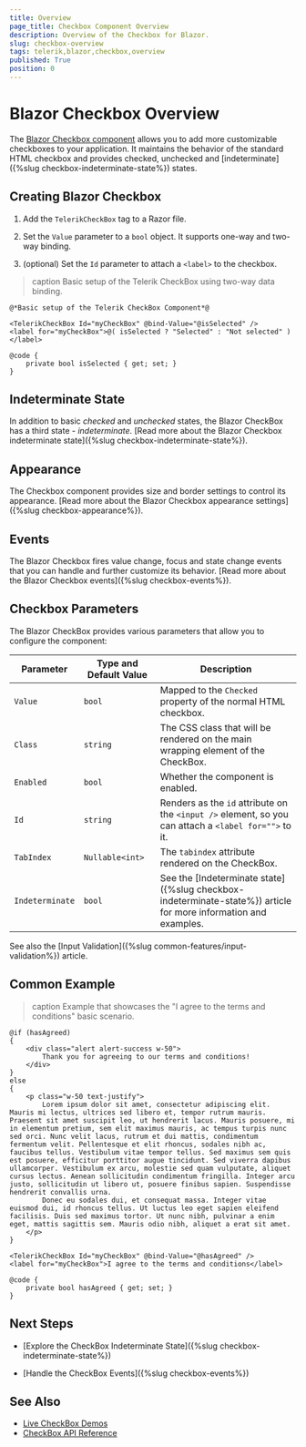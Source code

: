 ```yaml
---
title: Overview
page_title: Checkbox Component Overview
description: Overview of the Checkbox for Blazor.
slug: checkbox-overview
tags: telerik,blazor,checkbox,overview
published: True
position: 0
---
```


# Blazor Checkbox Overview

The <a href="https://www.telerik.com/blazor-ui/checkbox" target="_blank">Blazor Checkbox component</a> allows you to add more customizable checkboxes to your application. It maintains the behavior of the standard HTML checkbox and provides checked, unchecked and [indeterminate]({%slug checkbox-indeterminate-state%}) states.

## Creating Blazor Checkbox

1. Add the `TelerikCheckBox` tag to a Razor file.

2. Set the `Value` parameter to a `bool` object. It supports one-way and two-way binding.

3. (optional) Set the `Id` parameter to attach a `<label>` to the checkbox.

>caption Basic setup of the Telerik CheckBox using two-way data binding.

````CSHTML
@*Basic setup of the Telerik CheckBox Component*@

<TelerikCheckBox Id="myCheckBox" @bind-Value="@isSelected" />
<label for="myCheckBox">@( isSelected ? "Selected" : "Not selected" )</label>

@code {
    private bool isSelected { get; set; }
}
````

## Indeterminate State

In addition to basic *checked* and *unchecked* states, the Blazor CheckBox has a third state - *indeterminate*. [Read more about the Blazor Checkbox indeterminate state]({%slug checkbox-indeterminate-state%}).

## Appearance

The Checkbox component provides size and border settings to control its appearance. [Read more about the Blazor Checkbox appearance settings]({%slug checkbox-appearance%}).

## Events

The Blazor Checkbox fires value change, focus and state change events that you can handle and further customize its behavior. [Read more about the Blazor Checkbox events]({%slug checkbox-events%}).

## Checkbox Parameters

The Blazor CheckBox provides various parameters that allow you to configure the component:

<style>
    article style + table {
        table-layout: auto;
        word-break: normal;
    }
</style>
| Parameter | Type and Default Value | Description |
| ----------- | ----------- | ----------- |
| `Value` | `bool` | Mapped to the `Checked` property of the normal HTML checkbox. |
| `Class` | `string` | The CSS class that will be rendered on the main wrapping element of the CheckBox. |
| `Enabled` | `bool` | Whether the component is enabled. |
| `Id` | `string` | Renders as the `id` attribute on the `<input />` element, so you can attach a `<label for="">` to it. |
| `TabIndex` | `Nullable<int>` | The `tabindex` attribute rendered on the CheckBox. |
| `Indeterminate` | `bool` | See the [Indeterminate state]({%slug checkbox-indeterminate-state%}) article for more information and examples. |

See also the [Input Validation]({%slug common-features/input-validation%}) article.

## Common Example

>caption Example that showcases the "I agree to the terms and conditions" basic scenario.

````CSHTML
@if (hasAgreed)
{
    <div class="alert alert-success w-50">
        Thank you for agreeing to our terms and conditions!
    </div>
}
else
{
    <p class="w-50 text-justify">
        Lorem ipsum dolor sit amet, consectetur adipiscing elit. Mauris mi lectus, ultrices sed libero et, tempor rutrum mauris. Praesent sit amet suscipit leo, ut hendrerit lacus. Mauris posuere, mi in elementum pretium, sem elit maximus mauris, ac tempus turpis nunc sed orci. Nunc velit lacus, rutrum et dui mattis, condimentum fermentum velit. Pellentesque et elit rhoncus, sodales nibh ac, faucibus tellus. Vestibulum vitae tempor tellus. Sed maximus sem quis est posuere, efficitur porttitor augue tincidunt. Sed viverra dapibus ullamcorper. Vestibulum ex arcu, molestie sed quam vulputate, aliquet cursus lectus. Aenean sollicitudin condimentum fringilla. Integer arcu justo, sollicitudin ut libero ut, posuere finibus sapien. Suspendisse hendrerit convallis urna.
        Donec eu sodales dui, et consequat massa. Integer vitae euismod dui, id rhoncus tellus. Ut luctus leo eget sapien eleifend facilisis. Duis sed maximus tortor. Ut nunc nibh, pulvinar a enim eget, mattis sagittis sem. Mauris odio nibh, aliquet a erat sit amet.
    </p>
}

<TelerikCheckBox Id="myCheckBox" @bind-Value="@hasAgreed" />
<label for="myCheckBox">I agree to the terms and conditions</label>

@code {
    private bool hasAgreed { get; set; }
}
````

## Next Steps

* [Explore the CheckBox Indeterminate State]({%slug checkbox-indeterminate-state%})

* [Handle the CheckBox Events]({%slug checkbox-events%})

## See Also

* [Live CheckBox Demos](https://demos.telerik.com/blazor-ui/checkbox/overview)
* [CheckBox API Reference](https://docs.telerik.com/blazor-ui/api/Telerik.Blazor.Components.TelerikCheckBox-1)

